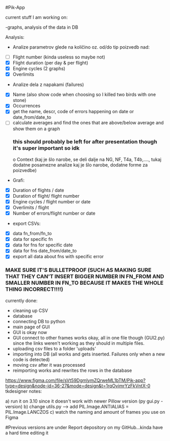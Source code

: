 #Pik-App

current stuff I am working on:

-graphs, analysis of the data in DB

Analysis: 
-	Analize parametrov glede na količino oz. od/do tip poizvedb nad:
- [ ] Flight number (kinda useless so maybe not)
- [x]	Flight duration (per day & per flight)
- [x]	Engine cycles (2 graphs)
- [x]	Overlimits
-	Analize dela z napakami (failures)
- [x]	Name (also show code when choosing so I killed two birds with one stone)
- [x]	Occurrences
- [x]	get the name, descr, code of errors happening on date or date_from/date_to
- [ ]	calculate averages and find the ones that are above/below average and show them on a graph <h3>this should probably be left for after presentation though it's super important so idk</h3>
o	Context (kaj je šlo narobe, se deli dalje na NG, NF, T4a, T4b,…., tukaj dodatne posamezne analize kaj je šlo narobe, dodatne forme za poizvedbe)
-	Grafi:
- [x]	Duration of flights / date
- [x]	Duration of flight/ flight number
- [x]	Engine cycles / flight number or date
- [x]	Overlimits / flight
- [x]	Number of errors/flight number or date
-	export CSVs:
- [x]	data fn_from/fn_to
- [x]	data for specific fn
- [x]	data for fns for specific date
- [x]	data for fns date_from/date_to
- [x]	export all data about fns with specific error

<h3>MAKE SURE IT'S BULLETPROOF (SUCH AS MAKING SURE THAT THEY CAN'T INSERT BIGGER NUMBER IN FN_FROM AND SMALLER NUMBER IN FN_TO BECAUSE IT MAKES THE WHOLE THING INCORRECT!!!!)</h3>

currently done:

- cleaning up CSV 
- database 
- connecting DB to python 
- main page of GUI 
- GUI is okay now 
- GUI connect to other frames works okay, all in one file though (GUI2.py) since the links weren't working as they should in multiple files. 
- uploading csv files to a folder 'uploads' 
- importing into DB (all works and gets inserted. Failures only when a new code is detected)
- moving csv after it was processed
- reimporting works and rewrites the rows in the database

https://www.figma.com/file/sVt59DgmlymZQrweML1bTM/Pik-app?type=design&node-id=36-27&mode=design&t=1rqOvimrYzFkVntX-0 tkdesigner notes:

a) run it on 3.10 since it doesn't work with newer Pillow version (py gui.py -version) 
b) change utils.py --> add PIL.Image.ANTIALIAS = PIL.Image.LANCZOS 
c) watch the naming and amount of frames you use on Figma


#Previous versions are under Report depository on my GitHub...kinda have a hard time editing it
